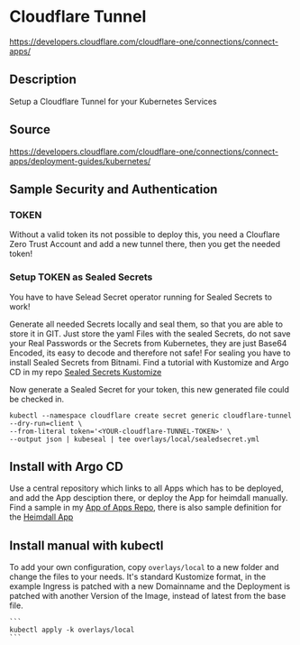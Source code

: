 # Cloudflare Tunnel

https://developers.cloudflare.com/cloudflare-one/connections/connect-apps/

## Description

Setup a Cloudflare Tunnel for your Kubernetes Services

## Source

https://developers.cloudflare.com/cloudflare-one/connections/connect-apps/deployment-guides/kubernetes/

## Sample Security and Authentication

### TOKEN

Without a valid token its not possible to deploy this, you need a Clouflare Zero Trust Account and add a new tunnel there, then you get the needed token! 


### Setup TOKEN as Sealed Secrets

You have to have Selead Secret operator running for Sealed Secrets to work!

Generate all needed Secrets locally and seal them, so that you are able to store it in GIT. Just store the yaml Files with the sealed Secrets,
do not save your Real Passwords or the Secrets from Kubernetes, they are just Base64 Encoded, its easy to decode and therefore not safe!
For sealing you have to install Sealed Secrets from Bitnami. Find a tutorial with Kustomize and Argo CD in my repo [Sealed Secrets Kustomize](https://github.com/wep4you/sealed-secrets-kustomize) 


Now generate a Sealed Secret for your token, this new generated file could be checked in.

    kubectl --namespace cloudflare create secret generic cloudflare-tunnel --dry-run=client \
    --from-literal token='<YOUR-cloudflare-TUNNEL-TOKEN>' \
    --output json | kubeseal | tee overlays/local/sealedsecret.yml    


## Install with Argo CD

Use a central repository which links to all Apps which has to be deployed,
and add the App desciption there, or deploy the App for heimdall manually.
Find a sample in my [App of Apps Repo](https://github.com/wep4you/k8s-apps.git),
there is also sample definition for the [Heimdall App](https://github.com/wep4you/k8s-apps/blob/main/local/CloudflareTunnel.yml)


## Install manual with kubectl

To add your own configuration, copy ```overlays/local``` to a new folder and change the files to your needs.
It's standard Kustomize format, in the example Ingress is patched with a new Domainname and the Deployment
is patched with another Version of the Image, instead of latest from the base file.

    ```
    kubectl apply -k overlays/local
    ```
